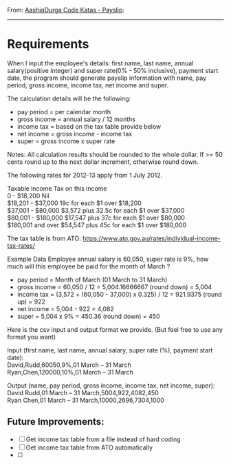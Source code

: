 From: [AashiqDurga Code Katas - Payslip](https://github.com/AashiqDurga/software-apprenticeship-program/blob/master/katas/payslip.md):

----

# Requirements

When I input the employee's details: first name, last name, annual salary(positive integer) and super rate(0% - 50% inclusive), payment start date, the program should generate payslip information with name, pay period,  gross income, income tax, net income and super.

The calculation details will be the following:  
- pay period = per calendar month  
- gross income = annual salary / 12 months  
- income tax = based on the tax table provide below  
- net income = gross income - income tax  
- super = gross income x super rate  

Notes: All calculation results should be rounded to the whole dollar. If >= 50 cents round up to the next dollar increment, otherwise round down.

The following rates for 2012-13 apply from 1 July 2012.  

Taxable income   Tax on this income  
0 - $18,200     Nil  
$18,201 - $37,000       19c for each $1 over $18,200  
$37,001 - $80,000       $3,572 plus 32.5c for each $1 over $37,000  
$80,001 - $180,000      $17,547 plus 37c for each $1 over $80,000  
$180,001 and over       $54,547 plus 45c for each $1 over $180,000  

The tax table is from ATO: https://www.ato.gov.au/rates/individual-income-tax-rates/  

Example Data
Employee annual salary is 60,050, super rate is 9%, how much will this employee be paid for the month of March ?
- pay period = Month of March (01 March to 31 March)  
- gross income = 60,050 / 12 = 5,004.16666667 (round down) = 5,004  
- income tax = (3,572 + (60,050 - 37,000) x 0.325) / 12  = 921.9375 (round up) = 922  
- net income = 5,004 - 922 = 4,082  
- super = 5,004 x 9% = 450.36 (round down) = 450  

Here is the csv input and output format we provide. (But feel free to use any format you want)  

Input (first name, last name, annual salary, super rate (%), payment start date):  
David,Rudd,60050,9%,01 March – 31 March  
Ryan,Chen,120000,10%,01 March – 31 March  

Output (name, pay period, gross income, income tax, net income, super):  
David Rudd,01 March – 31 March,5004,922,4082,450  
Ryan Chen,01 March – 31 March,10000,2696,7304,1000  


## Future Improvements:
- [ ] Get income tax table from a file instead of hard coding
- [ ] Get income tax table from ATO automatically 
- [ ] 